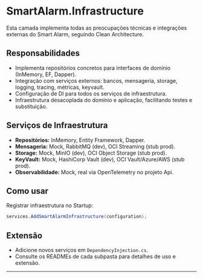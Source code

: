 # SmartAlarm.Infrastructure

Esta camada implementa todas as preocupações técnicas e integrações externas do Smart Alarm, seguindo Clean Architecture.

## Responsabilidades

- Implementa repositórios concretos para interfaces de domínio (InMemory, EF, Dapper).
- Integração com serviços externos: bancos, mensageria, storage, logging, tracing, métricas, keyvault.
- Configuração de DI para todos os serviços de infraestrutura.
- Infraestrutura desacoplada do domínio e aplicação, facilitando testes e substituição.

## Serviços de Infraestrutura

- **Repositórios:** InMemory, Entity Framework, Dapper.
- **Mensageria:** Mock, RabbitMQ (dev), OCI Streaming (stub prod).
- **Storage:** Mock, MinIO (dev), OCI Object Storage (stub prod).
- **KeyVault:** Mock, HashiCorp Vault (dev), OCI Vault/Azure/AWS (stub prod).
- **Observabilidade:** Mock, real via OpenTelemetry no projeto Api.

## Como usar

Registrar infraestrutura no Startup:

```csharp
services.AddSmartAlarmInfrastructure(configuration);
```

## Extensão

- Adicione novos serviços em `DependencyInjection.cs`.
- Consulte os READMEs de cada subpasta para detalhes de uso e extensão.

---
